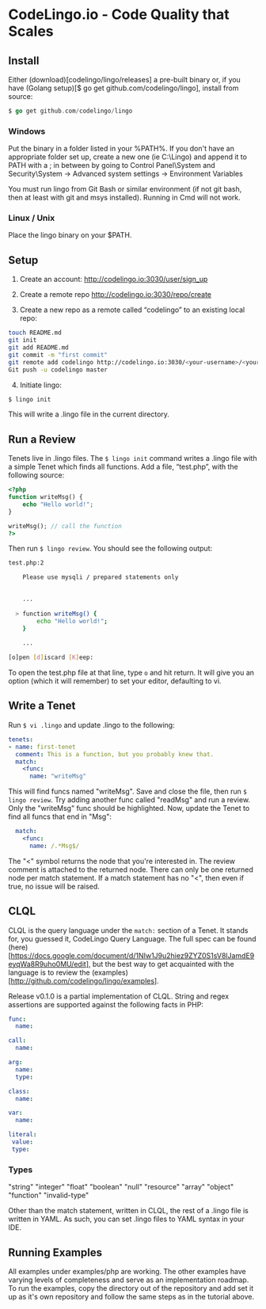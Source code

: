 # CodeLingo.io - Code Quality that Scales

## Install

Either (download)[codelingo/lingo/releases] a pre-built binary or, if you have (Golang setup)[$ go get github.com/codelingo/lingo], install from source:

```go
$ go get github.com/codelingo/lingo
```

### Windows

Put the binary in a folder listed in your %PATH%. If you don't have an appropriate folder set up, create a new one (ie C:\Lingo) and append it to PATH with a ; in between by going to Control Panel\System and Security\System -> Advanced system settings -> Environment Variables

You must run lingo from Git Bash or similar environment (if not git bash, then at least with git and msys installed). Running in Cmd will not work.

### Linux / Unix

Place the lingo binary on your $PATH.

## Setup

1. Create an account: http://codelingo.io:3030/user/sign_up

2. Create a remote repo http://codelingo.io:3030/repo/create

3. Create a new repo as a remote called “codelingo” to an existing local repo:

```bash
touch README.md
git init
git add README.md
git commit -m "first commit"
git remote add codelingo http://codelingo.io:3030/<your-username>/<your-repo-name>.git
Git push -u codelingo master
```

4. Initiate lingo:

```bash
$ lingo init
```

This will write a .lingo file in the current directory.

## Run a Review

Tenets live in .lingo files. The `$ lingo init` command writes a .lingo file with a simple Tenet which finds all functions. Add a file, “test.php”, with the following source:

```PHP
<?php
function writeMsg() {
    echo "Hello world!";
}

writeMsg(); // call the function
?>
```

Then run `$ lingo review`. You should see the following output:

```bash
test.php:2

    Please use mysqli / prepared statements only
    

    ...
    
  > function writeMsg() {
        echo "Hello world!";
    }
    
    ...

[o]pen [d]iscard [K]eep: 
```

To open the test.php file at that line, type `o` and hit return. It will give you an option (which it will remember) to set your editor, defaulting to vi.

## Write a Tenet

Run `$ vi .lingo` and update .lingo to the following:

```yaml
tenets:
- name: first-tenet
  comment: This is a function, but you probably knew that.
  match: 
    <func:
      name: "writeMsg"
```

This will find funcs named "writeMsg". Save and close the file, then run `$ lingo review`. Try adding another func called "readMsg" and run a review. Only the "writeMsg" func should be highlighted. Now, update the Tenet to find all funcs that end in "Msg":

```yaml
  match: 
    <func:
      name: /.*Msg$/
```

The "<" symbol returns the node that you're interested in. The review comment is attached to the returned node. There can only be one returned node per match statement. If a match statement has no "<", then even if true, no issue will be raised.

## CLQL

CLQL is the query language under the `match:` section of a Tenet. It stands for, you guessed it, CodeLingo Query Language. The full spec can be found (here)[https://docs.google.com/document/d/1NIw1J9u2hiez9ZYZ0S1sV8lJamdE9eyqWa8R9uho0MU/edit], but the best way to get acquainted with the language is to review the (examples)[http://github.com/codelingo/lingo/examples].

Release v0.1.0 is a partial implementation of CLQL. String and regex assertions are supported against the following facts in PHP:

```yaml
func:
  name:

call:
  name:

arg:
  name:
  type:

class:
  name:

var:
  name:

literal:
 value:
 type:
```

### Types

"string"
"integer"
"float"
"boolean"
"null"
"resource"
"array"
"object"
"function"
"invalid-type"

Other than the match statement, written in CLQL, the rest of a .lingo file is written in YAML. As such, you can set .lingo files to YAML syntax in your IDE.

## Running Examples

All examples under examples/php are working. The other examples have varying levels of completeness and serve as an implementation roadmap. To run the examples, copy the directory out of the repository and add set it up as it's own repository and follow the same steps as in the tutorial above.